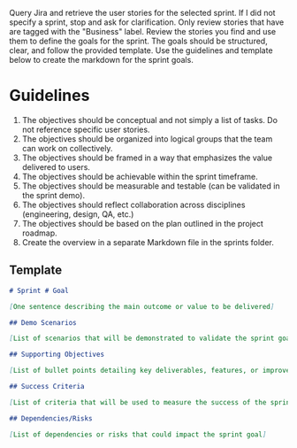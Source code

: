 Query Jira and retrieve the user stories for the selected sprint. If I did not specify a sprint, stop and ask for clarification. Only review stories that have are tagged with the "Business" label. Review the stories you find and use them to define the goals for the sprint. The goals  should be structured, clear, and follow the provided template. Use the guidelines and template below to create the markdown for the sprint goals.

# Guidelines
1. The objectives should be conceptual and not simply a list of tasks. Do not reference specific user stories.
2. The objectives should be organized into logical groups that the team can work on collectively.
3. The objectives should be framed in a way that emphasizes the value delivered to users.
4. The objectives should be achievable within the sprint timeframe.
5. The objectives should be measurable and testable (can be validated in the sprint demo).
6. The objectives should reflect collaboration across disciplines (engineering, design, QA, etc.)
8. The objectives should be based on the plan outlined in the project roadmap.
9. Create the overview in a separate Markdown file in the sprints folder.

## Template
```markdown
# Sprint # Goal

[One sentence describing the main outcome or value to be delivered]

## Demo Scenarios

[List of scenarios that will be demonstrated to validate the sprint goal]

## Supporting Objectives

[List of bullet points detailing key deliverables, features, or improvements]

## Success Criteria

[List of criteria that will be used to measure the success of the sprint goal]

## Dependencies/Risks

[List of dependencies or risks that could impact the sprint goal]